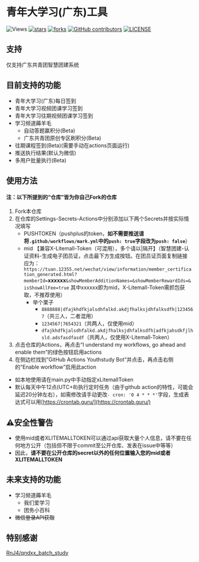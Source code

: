 # 青年大学习(广东)工具
![Views](https://views.whatilearened.today/views/github/Chenghow/youthstudy-tool.svg)
[![stars](https://img.shields.io/github/stars/Chenghow/youthstudy-tool.svg?label=Stars)](https://github.com/Chenghow/youthstudy-tool/stargazers)
[![forks](https://img.shields.io/github/forks/Chenghow/youthstudy-tool.svg?label=Forks)](https://github.com/Chenghow/youthstudy-tool/network/members)
[![GitHub contributors](https://img.shields.io/github/contributors/Chenghow/youthstudy-tool?label=Contributors)](https://github.com/Chenghow/youthstudy-tool/graphs/contributors)
[![LICENSE](https://img.shields.io/github/license/Chenghow/youthstudy-tool?label=License)](https://github.com/Chenghow/youthstudy-tool/blob/master/LICENSE)
## 支持
仅支持广东共青团智慧团建系统
## 目前支持的功能
- 青年大学习(广东)每日签到
- 青年大学习视频团课学习签到
- 青年大学习往期视频团课学习签到
- 学习频道薅羊毛
  - 自动答题赢积分(Beta)
  - 广东共青团原创专区刷积分(Beta)
- 往期课程签到(Beta)(需要手动在actions页面运行)
- 推送执行结果(默认为微信)
- 多用户批量执行(Beta)
## 使用方法
#### 注：以下所提到的“仓库”皆为你自己Fork的仓库
1. Fork本仓库
2. 在仓库的Settings-Secrets-Actions中分别添加以下两个Secrets并按实际情况填写
    - PUSHTOKEN（pushplus的token，**如不需要推送请将`.github/workflows/mark.yml`中的`push: true`字段改为`push: false`**）
    - mid 【兼容X-Litemall-Token（可混用），多个请以|隔开】（智慧团建-认证资料-生成电子团员证，点击最下方生成按钮。在团员证页面复制链接 应为：`https://tuan.12355.net/wechat/view/information/member_certification_generated.html?memberId=`**xxxxxx**`&showMemberAdditionNames=&showMemberRewardIds=&isShowAllFee=true` 其中xxxxxx即为mid，X-Litemall-Token需抓包获取，不推荐使用）
      - 举个栗子
        - `8888888|dfajkhdfkjalsdhfalkd.akdjfhalksjdhfalksdfh|1234567`（共三人，二者混用）
        - `1234567|7654321`（共两人，仅使用mid）
        - `dfajkhdfkjalsdhfalkd.akdjfhalksjdhfalksdfh|adfkjahsdkfjlhsld.adsfasdfasdf`（共两人，仅使用X-Litemall-Token）
3. 点击仓库的Actions，再点击“I understand my workflows, go ahead and enable them”的绿色按钮启用actions
4. 在侧边栏找到“GitHub Actions Youthstudy Bot”并点击，再点击右侧的“Enable workflow”启用此action
- 如本地使用请在main.py中手动指定xLitemallToken
- 默认每天中午12点(UTC+8)执行定时任务（由于github action的特性，可能会延迟20分钟左右），如需修改请手动更改`- cron: '0 4 * * *'`字段，生成表达式可以用[https://crontab.guru/](https://crontab.guru/)

## ⚠安全性警告
- 使用mid或者XLITEMALLTOKEN可以通过api获取大量个人信息，请不要在任何地方公开（包括但不限于commit至公开仓库、发表在issue中等等）
- 因此，**请不要在公开仓库的secret以外的任何位置输入您的mid或者XLITEMALLTOKEN**

## 未来支持的功能
- 学习频道薅羊毛
  - 我们爱学习
  - 团务小百科
- ~~微信登录API获取~~

## 特别感谢
[RnJ4/qndxx_batch_study](https://github.com/RnJ4/qndxx_batch_study)